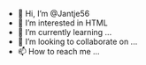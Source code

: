 - 👋 Hi, I’m @Jantje56
- 👀 I’m interested in HTML
- 🌱 I’m currently learning ...
- 💞️ I’m looking to collaborate on ...
- 📫 How to reach me ...

<!---
Jantje56/Jantje56 is a ✨ special ✨ repository because its `README.md` (this file) appears on your GitHub profile.
You can click the Preview link to take a look at your changes.
--->
